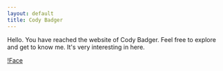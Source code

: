 ```yaml
---
layout: default
title: Cody Badger
---
```


Hello. You have reached the website of Cody Badger.
Feel free to explore and get to know me. It's very interesting in here.

[!Face](https://scontent-sjc2-1.xx.fbcdn.net/v/t1.0-9/13178961_10105538264709946_3648789400077978272_n.jpg?oh=4ee30bc388e8db560c0539c8580a5ff7&oe=580425E9)
